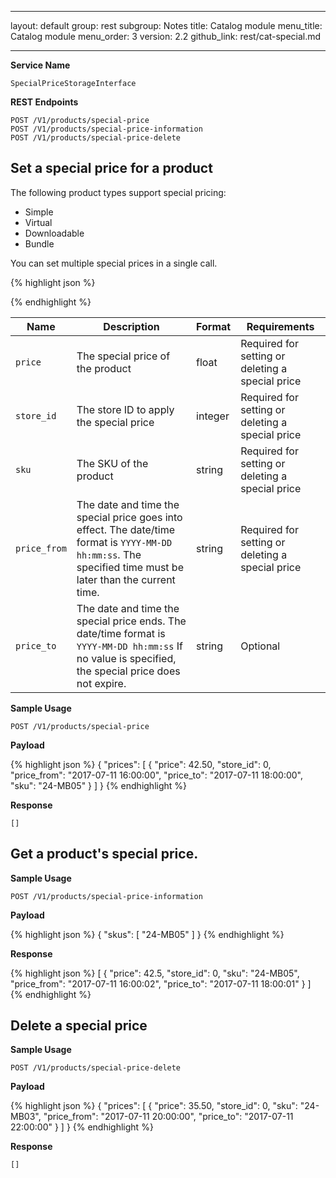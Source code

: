 
---
layout: default
group: rest
subgroup: Notes
title: Catalog module
menu_title: Catalog module
menu_order: 3
version: 2.2
github_link: rest/cat-special.md

---


**Service Name**

`SpecialPriceStorageInterface`

**REST Endpoints**

```
POST /V1/products/special-price
POST /V1/products/special-price-information
POST /V1/products/special-price-delete
```

## Set a special price for a product

The following product types support special pricing:

* Simple
* Virtual
* Downloadable
* Bundle

You can set multiple special prices in a single call.


{% highlight json %}

{% endhighlight  %}


Name | Description | Format | Requirements
--- | --- | --- | ---
`price` | The special price of the product | float | Required for setting or deleting a special price
`store_id` | The store ID  to apply the special price | integer | Required for setting or deleting a special price
`sku` | The SKU of the product | string | Required for setting or deleting a special price
`price_from` | The date and time the special price goes into effect. The date/time format is `YYYY-MM-DD hh:mm:ss`. The specified time must be later than the current time.  | string | Required for setting or deleting a special price
`price_to` | The date and time the special price ends. The date/time format is `YYYY-MM-DD hh:mm:ss` If no value is specified, the special price does not expire. | string | Optional

**Sample Usage**

`POST /V1/products/special-price`

**Payload**

{% highlight json %}
{
  "prices": [
    {
      "price": 42.50,
      "store_id": 0,
      "price_from": "2017-07-11 16:00:00",
      "price_to": "2017-07-11 18:00:00",
      "sku": "24-MB05"
    }
  ]
}
{% endhighlight %}

**Response**

`[]`

## Get a product's special price.


**Sample Usage**

`POST /V1/products/special-price-information`

**Payload**

{% highlight json %}
{
  "skus": [
    "24-MB05"
  ]
}
{% endhighlight %}

**Response**

{% highlight json %}
[
    {
        "price": 42.5,
        "store_id": 0,
        "sku": "24-MB05",
        "price_from": "2017-07-11 16:00:02",
        "price_to": "2017-07-11 18:00:01"
    }
]
{% endhighlight %}

## Delete a special price

**Sample Usage**

`POST /V1/products/special-price-delete`

**Payload**

{% highlight json %}
{
  "prices": [
    {
      "price": 35.50,
      "store_id": 0,
      "sku": "24-MB03",
      "price_from": "2017-07-11 20:00:00",
      "price_to": "2017-07-11 22:00:00"
    }
  ]
}
{% endhighlight %}

**Response**

`[]`

